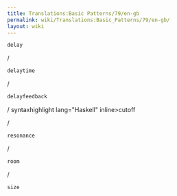 ```yaml
---
title: Translations:Basic Patterns/79/en-gb
permalink: wiki/Translations:Basic_Patterns/79/en-gb/
layout: wiki
---
```


``` Haskell
delay
```

/

``` Haskell
delaytime
```

/

``` Haskell
delayfeedback
```

/ syntaxhighlight lang="Haskell" inline&gt;cutoff

</syntaxhighlight>

/

``` Haskell
resonance
```

/

``` Haskell
room
```

/

``` Haskell
size
```
